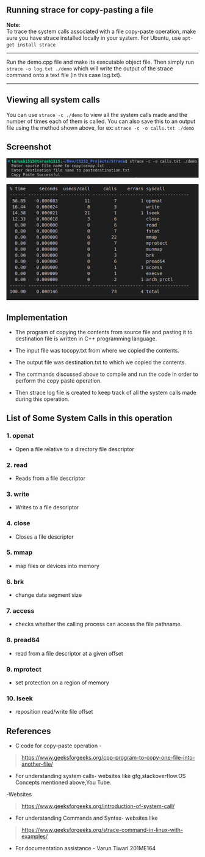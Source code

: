 ## Running strace for copy-pasting a file

**Note:** <br />
To trace the system calls associated with a file copy-paste operation, make sure you have strace installed locally in your system.
For Ubuntu, use ` apt-get install strace ` 

---

Run the demo.cpp file and make its executable object file. Then simply run
` strace -o log.txt ./demo ` which will write the output of the strace command onto a text file (in this case log.txt).

---

## Viewing all system calls
You can use ` strace -c ./demo ` to view all the system calls made and the number of times each of them is called.
You can also save this to an output file using the method shown above, for ex: `strace -c -o calls.txt ./demo `


## Screenshot

![alt text](https://github.com/tarush1515/CS252_Projects/blob/main/Strace/output.png)

![alt text](https://github.com/tarush1515/CS252_Projects/blob/main/Strace/calls.png)


## Implementation

- The program of copying the contents from source file and pasting it to destination file is written in C++ programming language.

- The input file was tocopy.txt from where we copied the contents.

- The output file was destination.txt to which we copied the contents.

- The commands discussed above to compile and run the code in order to perform the copy paste operation.

- Then strace log file is created to keep track of all the system calls made during this operation. 

## List of Some System Calls in this operation

### 1. openat
- Open a file relative to a directory file descriptor

### 2. read
- Reads from a file descriptor

### 3. write
- Writes to a file descriptor

### 4. close 
- Closes a file descriptor

### 5. mmap
- map files or devices into memory

### 6. brk
- change data segment size

### 7. access
- checks whether the calling process can access the file pathname.

### 8. pread64
- read from a file descriptor at a given offset

### 9. mprotect
- set protection on a region of memory

### 10. lseek
- reposition read/write file offset


## References

- C code for copy-paste operation -
> https://www.geeksforgeeks.org/cpp-program-to-copy-one-file-into-another-file/

- For understanding system calls- websites like gfg,stackoverflow.OS Concepts mentioned above,You Tube.

-Websites

> https://www.geeksforgeeks.org/introduction-of-system-call/


- For understanding Commands and Syntax- websites like 
> https://www.geeksforgeeks.org/strace-command-in-linux-with-examples/

- For documentation assistance - Varun Tiwari 201ME164